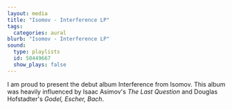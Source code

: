 ```yaml
---
layout: media
title: "Isomov - Interference LP"
tags:
  categories: aural
blurb: "Isomov - Interference LP"
sound:
  type: playlists
  id: 50449667
  show_plays: false
---
```


I am proud to present the debut album Interference from Isomov. This album was heavily influenced by Isaac Asimov's *The Last Question* and Douglas Hofstadter's *Godel, Escher, Bach*.